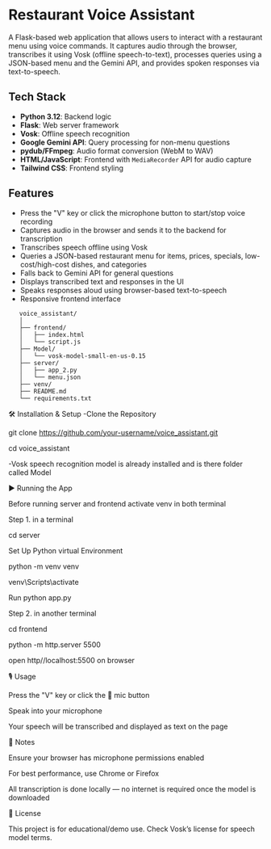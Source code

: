# Restaurant Voice Assistant

A Flask-based web application that allows users to interact with a restaurant menu using voice commands. It captures audio through the browser, transcribes it using Vosk (offline speech-to-text), processes queries using a JSON-based menu and the Gemini API, and provides spoken responses via text-to-speech.

## Tech Stack
- **Python 3.12**: Backend logic
- **Flask**: Web server framework
- **Vosk**: Offline speech recognition
- **Google Gemini API**: Query processing for non-menu questions
- **pydub/FFmpeg**: Audio format conversion (WebM to WAV)
- **HTML/JavaScript**: Frontend with `MediaRecorder` API for audio capture
- **Tailwind CSS**: Frontend styling

## Features
- Press the "V" key or click the microphone button to start/stop voice recording
- Captures audio in the browser and sends it to the backend for transcription
- Transcribes speech offline using Vosk
- Queries a JSON-based restaurant menu for items, prices, specials, low-cost/high-cost dishes, and categories
- Falls back to Gemini API for general questions
- Displays transcribed text and responses in the UI
- Speaks responses aloud using browser-based text-to-speech
- Responsive frontend interface


<!-- TREEVIEW START -->
    
       voice_assistant/
       │
       ├── frontend/
       │   ├── index.html
       │   └── script.js
       ├── Model/
       │   └── vosk-model-small-en-us-0.15 
       ├── server/
       │   ├── app_2.py
       │   └── menu.json
       ├── venv/
       ├── README.md
       └── requirements.txt


🛠️ Installation & Setup
-Clone the Repository

git clone https://github.com/your-username/voice_assistant.git

cd voice_assistant

-Vosk speech recognition model is already installed and is there folder called Model

▶️ Running the App

Before running server and frontend activate venv in both terminal

Step 1. in a terminal

cd server

Set Up Python virtual Environment

python -m venv venv

venv\Scripts\activate

Run python app.py

Step 2. in another terminal

cd frontend 

python -m http.server 5500

open http//localhost:5500 on browser
 
🎙️ Usage

Press the "V" key or click the 🎤 mic button

Speak into your microphone

Your speech will be transcribed and displayed as text on the page

📌 Notes

Ensure your browser has microphone permissions enabled

For best performance, use Chrome or Firefox

All transcription is done locally — no internet is required once the model is downloaded

📄 License

This project is for educational/demo use. Check Vosk’s license for speech model terms.

